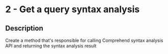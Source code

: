 # 2 - Get a query syntax analysis

## Description

Create a method that's responsible for calling Comprehend syntax analysis API and returning the syntax analysis result